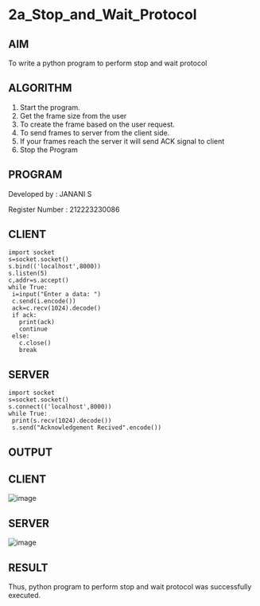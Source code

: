 # 2a_Stop_and_Wait_Protocol
## AIM 
To write a python program to perform stop and wait protocol
## ALGORITHM
1. Start the program.
2. Get the frame size from the user
3. To create the frame based on the user request.
4. To send frames to server from the client side.
5. If your frames reach the server it will send ACK signal to client
6. Stop the Program
## PROGRAM
Developed by : JANANI S

Register Number : 212223230086
## CLIENT
```
import socket
s=socket.socket()
s.bind(('localhost',8000))
s.listen(5)
c,addr=s.accept()
while True:
 i=input("Enter a data: ")
 c.send(i.encode())
 ack=c.recv(1024).decode()
 if ack:
   print(ack)
   continue
 else:
   c.close()
   break
```
## SERVER
```
import socket
s=socket.socket()
s.connect(('localhost',8000))
while True:
 print(s.recv(1024).decode())
 s.send("Acknowledgement Recived".encode())
```
## OUTPUT
## CLIENT
![image](https://github.com/SJananisenthilkumar/2a_Stop_and_Wait_Protocol/assets/144871139/8ebef283-2ea2-4d42-98b5-5012f6c68e0e)
## SERVER
![image](https://github.com/SJananisenthilkumar/2a_Stop_and_Wait_Protocol/assets/144871139/bbf45cba-81e2-4e17-a423-892257d0bad5)

## RESULT
Thus, python program to perform stop and wait protocol was successfully executed.
